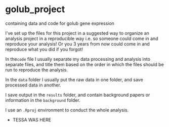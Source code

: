 # golub_project
containing data and code for golub gene expression

I've set up the files for this project in a suggested way to organize an analysis project in 
a reproducible way i.e. so someone could come in and reproduce your analysis! Or you 3 years from now
could come in and reproduce what you did if you forgot!

In the`code` file I usually separate my data processing and analysis into separate files, and title them
based on the order in which the files should be run to reproduce the analysis. 

In the `data` folder I usually put the raw data in one folder, and save processed data in another.

I save output in the `results` folder, and contain background papers or information in the `background` folder.


I use an `.Rproj` environment to conduct the whole analysis.

- TESSA WAS HERE
